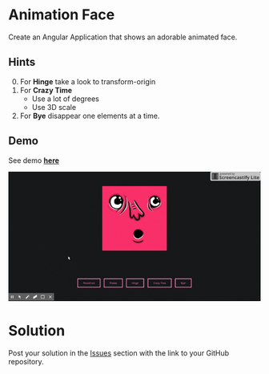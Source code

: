 # Animation Face

Create an Angular Application that shows an adorable animated face.

## Hints

0. For **Hinge** take a look to  transform-origin
0. For **Crazy Time**
   - Use a lot of degrees
   - Use 3D scale 
0. For **Bye** disappear one elements at a time.

## Demo

See demo **[here](https://ltciro.github.io/face-animation/)**

![Demo](demo.gif)

# Solution

Post your solution in the [Issues](https://github.com/angular-medellin/challenges/issues) section with the link to your GitHub repository.
